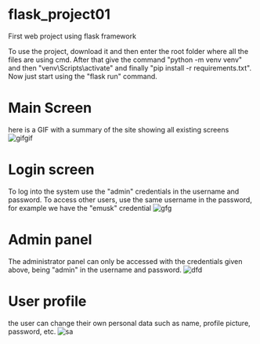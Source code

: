 # flask_project01
First web project using flask framework

To use the project, download it and then enter the root folder where all the files are using cmd. After that give the command "python -m venv venv" and then "venv\Scripts\activate" and finally "pip install -r requirements.txt". Now just start using the "flask run" command.

# Main Screen
here is a GIF with a summary of the site showing all existing screens
![gifgif](https://user-images.githubusercontent.com/77591040/146306147-ba2a6d99-e0ed-48ee-9211-8d3e40d37c64.gif)

# Login screen
To log into the system use the "admin" credentials in the username and password. To access other users, use the same username in the password, for example we have the "emusk" credential
![gfg](https://user-images.githubusercontent.com/77591040/146306375-2a0d317b-bd29-4c85-b381-119e55a9d918.PNG)

# Admin panel
The administrator panel can only be accessed with the credentials given above, being "admin" in the username and password.
![dfd](https://user-images.githubusercontent.com/77591040/146306532-8768e018-41a4-4254-8694-db75e5438ac0.PNG)

# User profile
the user can change their own personal data such as name, profile picture, password, etc.
![sa](https://user-images.githubusercontent.com/77591040/146306717-48caca8e-cf54-467a-bda3-eb4cc706264b.png)
